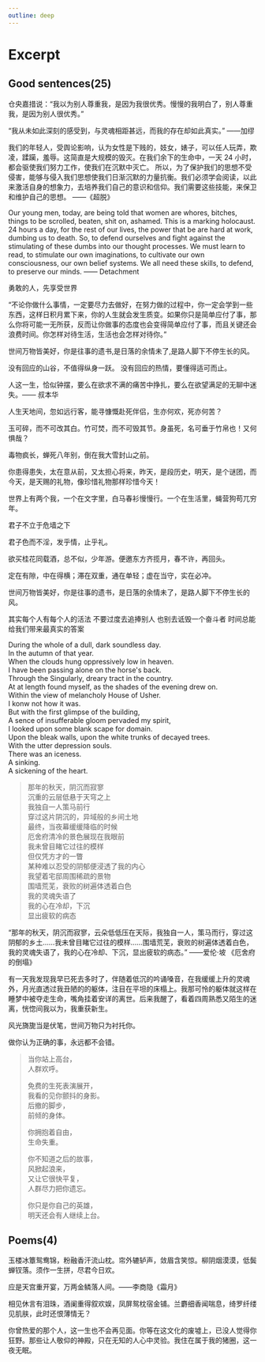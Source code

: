 ```yaml
---
outline: deep
---
```


# Excerpt

## Good sentences(25)

仓央嘉措说：“我以为别人尊重我，是因为我很优秀。慢慢的我明白了，别人尊重我，是因为别人很优秀。”

“我从未如此深刻的感受到，与灵魂相距甚远，而我的存在却如此真实。” ——加缪

我们的年轻人，受舆论影响，认为女性是下贱的，妓女，婊子，可以任人玩弄，欺凌，蹂躏，羞辱。这简直是大规模的毁灭。在我们余下的生命中，一天 24 小时，都会驱使我们努力工作，使我们在沉默中灭亡。
所以，为了保护我们的思想不受侵害，能够与侵入我们思想使我们日渐沉默的力量抗衡。我们必须学会阅读，以此来激活自身的想象力，去培养我们自己的意识和信仰。我们需要这些技能，来保卫和维护自己的思想。
——《超脱》

Our young men, today, are being told that women are whores, bitches, things to be scrolled, beaten, shit on, ashamed. This is a marking holocaust. 24 hours a day, for the rest of our lives, the power that be are hard at work, dumbing us to death.
So, to defend ourselves and fight against the stimulating of these dumbs into our thought processes. We must learn to read, to stimulate our own imaginations, to cultivate our own consciousness, our own belief systems. We all need these skills, to defend, to preserve our minds.
—— Detachment

勇敢的人，先享受世界

“不论你做什么事情，一定要尽力去做好，在努力做的过程中，你一定会学到一些东西，这样日积月累下来，你的人生就会发生质变。如果你只是简单应付了事，那么你将可能一无所获，反而让你做事的态度也会变得简单应付了事，而且关键还会浪费时间。你怎样对待生活，生活也会怎样对待你。”

世间万物皆美好，你是往事的遗书,是日落的余情未了,是路人脚下不停生长的风。

没有回应的山谷，不值得纵身一跃。
没有回应的热情，要懂得适可而止。

人这一生，恰似钟摆，要么在欲求不满的痛苦中挣扎，要么在欲望满足的无聊中迷失。—— 叔本华

人生天地间，忽如远行客，能寻慷慨赴死伴侣，生亦何欢，死亦何苦？

玉可碎，而不可改其白。竹可焚，而不可毁其节。身虽死，名可垂于竹帛也！又何惧哉？

毒物疯长，蝉死八年别，倒在我大雪封山之前。

你患得患失，太在意从前，又太担心将来，昨天，是段历史，明天，是个谜团，而今天，是天赐的礼物，像珍惜礼物那样珍惜今天！

世界上有两个我，一个在文字里，白马春衫慢慢行。一个在生活里，蝇营狗苟兀穷年。

君子不立于危墙之下

君子色而不淫，发乎情，止乎礼。

欲买桂花同载酒，总不似，少年游。便邀东方齐揽月，春不许，再回头。

定在有隙，中在得横；滞在双重，通在单轻；虚在当守，实在必冲。

世间万物皆美好，你是往事的遗书，是日落的余情未了，是路人脚下不停生长的风。

其实每个人有每个人的活法
不要过度去追捧别人
也别去诋毁一个奋斗者
时间总能给我们带来最真实的答案

During the whole of a dull, dark soundless day.<br>
In the autumn of that year.<br>
When the clouds hung oppressively low in heaven.<br>
I have been passing alone on the horse's back.<br>
Through the Singularly, dreary tract in the country.<br>
At at length found myself, as the shades of the evening drew on.<br>
Within the view of melancholy House of Usher.<br>
I konw not how it was.<br>
But with the first glimpse of the building,<br>
A sence of insufferable gloom pervaded my spirit,<br>
I looked upon some blank scape for domain.<br>
Upon the bleak walls, upon the white trunks of decayed trees.<br>
With the utter depression souls.<br>
There was an iceness.<br>
A sinking.<br>
A sickening of the heart.<br>

> 那年的秋天，阴沉而寂寥<br>
> 沉重的云层低悬于天穹之上<br>
> 我独自一人策马前行<br>
> 穿过这片阴沉的，异域般的乡间土地<br>
> 最终，当夜幕缓缓降临的时候<br>
> 厄舍府清冷的景色展现在我眼前<br>
> 我未曾目睹它过往的模样<br>
> 但仅凭方才的一瞥<br>
> 某种难以忍受的阴郁便浸透了我的内心<br>
> 我望着宅邸周围稀疏的景物<br>
> 围墙荒芜，衰败的树遍体透着白色<br>
> 我的灵魂失语了<br>
> 我的心在冷却，下沉<br>
> 显出疲软的病态<br>

“那年的秋天，阴沉而寂寥，云朵低低压在天际，我独自一人，策马而行，穿过这阴郁的乡土……我未曾目睹它过往的模样……围墙荒芜，衰败的树遍体透着白色，我的灵魂失语了，我的心在冷却、下沉，显出疲软的病态。”
——爱伦·坡 《厄舍府的倒塌》

有一天我发现我早已死去多时了，伴随着低沉的吟诵嗓音，在我缓缓上升的灵魂外，月光直透过我丑陋的的躯体，注目在平坦的床榻上。我那可怜的躯体就这样在睡梦中被夺走生命，嘴角挂着安详的离世。后来我醒了，看着四周熟悉又陌生的迷离，恍惚间我以为，我重获新生。

风光旖旎当是伏笔，世间万物只为衬托你。

做你认为正确的事，永远都不会错。

> 当你站上高台，<br>
> 人群欢呼。<br>
>
> 免费的生死表演展开，<br>
> 我看的见你颤抖的身影。<br>
> 后撤的脚步，<br>
> 前倾的身体。<br>
>
> 你拥抱着自由，<br>
> 生命失重。<br>
>
> 你不知道之后的故事，<br>
> 风掀起浪来，<br>
> 又让它很快平复，<br>
> 人群尽力把你遗忘。<br>
>
> 你只是你自己的英雄，<br>
> 明天还会有人继续上台。<br>

## Poems(4)

玉楼冰簟鸳鸯锦，粉融香汗流山枕。帘外辘轳声，敛眉含笑惊。柳阴烟漠漠，低鬓蝉钗落。须作一生拼，尽君今日欢。

应是天宫重开宴，万两金鳞落人间。——李商隐《霜月》

相见休言有泪珠，酒阑重得叙欢娱，凤屏鸳枕宿金铺。兰麝细香闻喘息，绮罗纤缕见肌肤，此时还恨薄情无？

你曾热爱的那个人，这一生也不会再见面。你等在这文化的废墟上，已没人觉得你狂野。那些让人敬仰的神殿，只在无知的人心中灵验。我住在属于我的猪圈，这一夜无眠。

<PoemsContainer title="唐多令·芦叶满汀洲" author="宋·刘过" :content="content1" />

<script setup>
import PoemsContainer from '../../.vitepress/theme/components/PoemsContainer.vue'
import { reactive } from 'vue'

const content1 = reactive([
  '芦叶满汀洲，寒沙带浅流。二十年重过南楼。',
  '柳下系船犹未稳，能几日，又中秋。',
  '黄鹤断矶头，故人曾到否？旧江山浑是新愁。',
  '欲买桂花同载酒，终不似，少年游。'
])
</script>
